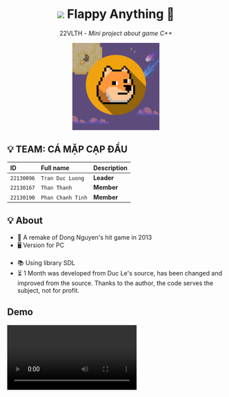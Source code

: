 <h1 align="center">
    <img width="4%" src="https://images.squarespace-cdn.com/content/v1/5930dc9237c5817c00b10842/1607929454387-Z64LGZAMXVUKBRXCGC0X/35189853_2076230709311065_3947220011839389696_o.png?format=750w">
    Flappy Anything  🚀
</h1>
<p align="center">22VLTH - <i>Mini project about game C++</i></p>
<p align="center"><a href="https://github.com/TranDucLuong2201/CA-MAP-CAP-DAU.git"><img width="40%" src="https://github.com/TranDucLuong2201/CA-MAP-CAP-DAU/blob/main/res/image/logo.png?raw=true"></a></p>

## 💡 TEAM: CÁ MẶP CẠP ĐẦU
| ID        | Full name| Description                |
| :-------- | :------- | :------------------------- |
| `22130096`| `Tran Duc Luong` | **Leader** |
| `22130167`| `Than Thanh` | **Member** |
| `22130190`| `Phan Chanh Tinh` | **Member** |

## 💡 About
- 🔧 A remake of Dong Nguyen's hit game in 2013
- 🖥️ Version for PC
<br><br>
- 📚 Using library SDL
- ⏳ 1 Month was developed from Duc Le's source, has been changed and improved from the source. Thanks to the author, the code serves the subject, not for profit.


## Demo
<video controls>
    <source src="https://github.com/TranDucLuong2201/CA-MAP-CAP-DAU/blob/main/res/gif/flappy_night.gif">
</video>